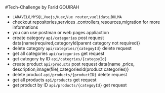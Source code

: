 #Tech-Challenge by Farid GOUIRAH
* ```LARAVEL8```,```MYSQL```,```Vuejs```,```Vuex```,```Vue router```,```vuelidate```,```BULMA```
* checkout repositories,services .controllers,resources,migration for more informations
* you can use postman or web pages appliaction
* create category  ```api/categories``` post request data{name(required,categoryId(parent category not required)} 
* delete category ```api/categries/{categoyId}``` delete request
* get all categories ```api/categories``` get request
* get category by ID  ```api/categries/{categoyId}```
* create product  ```api/products``` post request data{name ,price, description,image(file),categoriesId(product categories)} 
* delete product ```api/products/{productID}``` delete request
* get all products ```api/products``` get request
* get product by ID  ```api/products/{categoyId}``` get request
